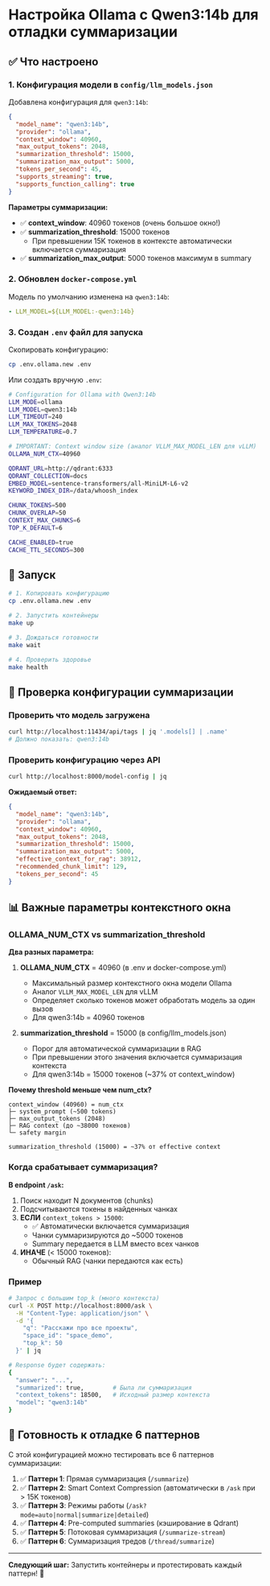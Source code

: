 # Настройка Ollama с Qwen3:14b для отладки суммаризации

## ✅ Что настроено

### 1. Конфигурация модели в `config/llm_models.json`

Добавлена конфигурация для `qwen3:14b`:

```json
{
  "model_name": "qwen3:14b",
  "provider": "ollama",
  "context_window": 40960,
  "max_output_tokens": 2048,
  "summarization_threshold": 15000,
  "summarization_max_output": 5000,
  "tokens_per_second": 45,
  "supports_streaming": true,
  "supports_function_calling": true
}
```

**Параметры суммаризации:**
- ✅ **context_window**: 40960 токенов (очень большое окно!)
- ✅ **summarization_threshold**: 15000 токенов
  - При превышении 15K токенов в контексте автоматически включается суммаризация
- ✅ **summarization_max_output**: 5000 токенов максимум в summary

### 2. Обновлен `docker-compose.yml`

Модель по умолчанию изменена на `qwen3:14b`:

```yaml
- LLM_MODEL=${LLM_MODEL:-qwen3:14b}
```

### 3. Создан `.env` файл для запуска

Скопировать конфигурацию:

```bash
cp .env.ollama.new .env
```

Или создать вручную `.env`:

```bash
# Configuration for Ollama with Qwen3:14b
LLM_MODE=ollama
LLM_MODEL=qwen3:14b
LLM_TIMEOUT=240
LLM_MAX_TOKENS=2048
LLM_TEMPERATURE=0.7

# IMPORTANT: Context window size (аналог VLLM_MAX_MODEL_LEN для vLLM)
OLLAMA_NUM_CTX=40960

QDRANT_URL=http://qdrant:6333
QDRANT_COLLECTION=docs
EMBED_MODEL=sentence-transformers/all-MiniLM-L6-v2
KEYWORD_INDEX_DIR=/data/whoosh_index

CHUNK_TOKENS=500
CHUNK_OVERLAP=50
CONTEXT_MAX_CHUNKS=6
TOP_K_DEFAULT=6

CACHE_ENABLED=true
CACHE_TTL_SECONDS=300
```

## 🚀 Запуск

```bash
# 1. Копировать конфигурацию
cp .env.ollama.new .env

# 2. Запустить контейнеры
make up

# 3. Дождаться готовности
make wait

# 4. Проверить здоровье
make health
```

## 🧪 Проверка конфигурации суммаризации

### Проверить что модель загружена

```bash
curl http://localhost:11434/api/tags | jq '.models[] | .name'
# Должно показать: qwen3:14b
```

### Проверить конфигурацию через API

```bash
curl http://localhost:8000/model-config | jq
```

**Ожидаемый ответ:**

```json
{
  "model_name": "qwen3:14b",
  "provider": "ollama",
  "context_window": 40960,
  "max_output_tokens": 2048,
  "summarization_threshold": 15000,
  "summarization_max_output": 5000,
  "effective_context_for_rag": 38912,
  "recommended_chunk_limit": 129,
  "tokens_per_second": 45
}
```

## 📊 Важные параметры контекстного окна

### OLLAMA_NUM_CTX vs summarization_threshold

**Два разных параметра:**

1. **OLLAMA_NUM_CTX** = 40960 (в .env и docker-compose.yml)
   - Максимальный размер контекстного окна модели Ollama
   - Аналог `VLLM_MAX_MODEL_LEN` для vLLM
   - Определяет сколько токенов может обработать модель за один вызов
   - Для qwen3:14b = 40960 токенов

2. **summarization_threshold** = 15000 (в config/llm_models.json)
   - Порог для автоматической суммаризации в RAG
   - При превышении этого значения включается суммаризация контекста
   - Для qwen3:14b = 15000 токенов (~37% от context_window)

**Почему threshold меньше чем num_ctx?**

```
context_window (40960) = num_ctx
├─ system_prompt (~500 tokens)
├─ max_output_tokens (2048)
├─ RAG context (до ~38000 токенов)
└─ safety margin

summarization_threshold (15000) = ~37% от effective context
```

### Когда срабатывает суммаризация?

**В endpoint `/ask`:**

1. Поиск находит N документов (chunks)
2. Подсчитываются токены в найденных чанках
3. **ЕСЛИ** `context_tokens > 15000`:
   - ✅ Автоматически включается суммаризация
   - Чанки суммаризируются до ~5000 токенов
   - Summary передается в LLM вместо всех чанков
4. **ИНАЧЕ** (< 15000 токенов):
   - Обычный RAG (чанки передаются как есть)

### Пример

```bash
# Запрос с большим top_k (много контекста)
curl -X POST http://localhost:8000/ask \
  -H "Content-Type: application/json" \
  -d '{
    "q": "Расскажи про все проекты",
    "space_id": "space_demo",
    "top_k": 50
  }' | jq

# Response будет содержать:
{
  "answer": "...",
  "summarized": true,        # Была ли суммаризация
  "context_tokens": 18500,   # Исходный размер контекста
  "model": "qwen3:14b"
}
```

## 🎯 Готовность к отладке 6 паттернов

С этой конфигурацией можно тестировать все 6 паттернов суммаризации:

1. ✅ **Паттерн 1**: Прямая суммаризация (`/summarize`)
2. ✅ **Паттерн 2**: Smart Context Compression (автоматически в `/ask` при > 15K токенов)
3. ✅ **Паттерн 3**: Режимы работы (`/ask?mode=auto|normal|summarize|detailed`)
4. ✅ **Паттерн 4**: Pre-computed summaries (кэширование в Qdrant)
5. ✅ **Паттерн 5**: Потоковая суммаризация (`/summarize-stream`)
6. ✅ **Паттерн 6**: Суммаризация тредов (`/thread/summarize`)

---

**Следующий шаг:** Запустить контейнеры и протестировать каждый паттерн! 🚀

